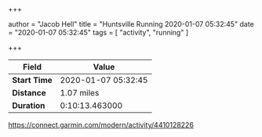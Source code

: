+++

author = "Jacob Hell"
title = "Huntsville Running 2020-01-07 05:32:45"
date = "2020-01-07 05:32:45"
tags = [
    "activity", "running"
]

+++

<!--more-->

|Field  |Value  |
|--- | --- |
|**Start Time**|2020-01-07 05:32:45|
|**Distance**|1.07 miles|
|**Duration**|0:10:13.463000|

https://connect.garmin.com/modern/activity/4410128226